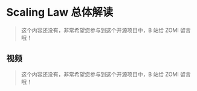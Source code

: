 <!--Copyright © ZOMI 适用于[License](https://github.com/Infrasys-AI/AIInfra)版权许可-->

# Scaling Law 总体解读

> 这个内容还没有，非常希望您参与到这个开源项目中，B 站给 ZOMI 留言哦！

## 视频

> 这个内容还没有，非常希望您参与到这个开源项目中，B 站给 ZOMI 留言哦！
